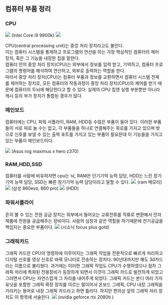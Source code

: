 ## 컴퓨터 부품 정리  
### CPU  
<img src = "https://www.htxt.co.za/wp-content/uploads/2018/10/intel-core-i9-9th-gen-header.jpg">
(Intel Core i9 9900k)
<img src = "https://file.bodnara.co.kr/logo/insidelogo.php?image=%2Fhttp%3A%2F%2Ffile.bodnara.co.kr%2Fwebedit%2Fnews%2F2015%2F1488164272-a1.jpg">

CPU(central processing unit)는 중앙 처리 장치라고도 불린다.  
이는 컴퓨터 시스템을 통제하고 프로그램의 연산을 하는 가장 핵심적인 컴퓨터의 제어 장치, 혹은 그 기능을 내장한 칩을 말한다.  
컴퓨터 안의 중앙 처리 장치(CPU)는 외부에서 정보를 입력 받고, 기억하고, 컴퓨터 프로그램의 명령어를 해석하여 연산하고, 외부로 출력하는 역할을 한다.  
따라서 중앙 처리 장치(CPU)는 컴퓨터 부품과 정보를 교환하면서 컴퓨터 시스템 전체를 제어하는 장치로, 모든 컴퓨터의 작동과정이 중앙 처리 장치(CPU)의 제어를 받기 때문에 컴퓨터의 두뇌에 해당한다고 할 수 있다. 실제의 CPU 칩엔 실행 부분뿐만 아니라 캐시 등의 부가 장치가 통합된 경우가 많다.  



### 메인보드
컴퓨터에는 CPU, 파워 서플라이, RAM, HDD등 수많은 부품이 들어 있다. 이러한 부품들이 서로 따로 놀 수는 없고, 각 부품들을 하나로 연결해주는 회로를 가지고 있으며 밖으로 신호를 보낼 수 있는 출력 포트를 가지고 있는 부품이 필요한데 이 기능들을 가지고 있는 부품이 메인보드이다.

<img src = "https://www.asus.com/websites/global/products/BeYSpTIeDazuxz5A/img/performance/cooler_pd.png">
(Asus rog maximus x hero z370)

### RAM,HDD,SSD
컴퓨터를 사람에 비유하자면 cpu는 뇌, RAM은 단기기억 능력 담당,
HDD는 느린 장기기억 능력 담당, SSD는 빠른 장기기억 능력 담당이라고
말할 수 있다.
<img src = "http://it.donga.com/files/2010/05/06/1124943524-img_0518_chomolanma.jpg">
(ram 메모리)
<img src = "https://i.ytimg.com/vi/-XZNr7mS0iw/maxresdefault.jpg">
(삼성 860evo, 860 pro)
<img src = "https://images-na.ssl-images-amazon.com/images/I/719KsKDMM%2BL._SL1413_.jpg">
(HDD)

### 파워서플라이
흔히 볼 수 있는 전원 공급 장치는 외부에서 들어오는 교류전류를 직류로 변환해서 전자제품에 전원을 공급해주는 장비이다. 사람의 심장과 같은 역할을 하기때문에 전기공급을 책임지는 중요한 부품이다.
<img src = "http://img.danawa.com/prod_img/500000/166/615/img/5615166_1.jpg?shrink=500:500&_v=20180905094355">
(시소닉 focus plus gold)

### 그래픽카드
그래픽 카드란 CPU의 명령하에 이루어지는 그래픽 작업을 전문적으로 빠르게 처리하고 디지털 신호를 영상 신호로 바꿔 모니터로 전송하는 장치다. 90년대까지만 해도 3d카드라는 이름으로 불리웠다. 과거에는 이러한 그래픽 작업도 CPU가 수행하였으나 점차 그래픽 처리에 특화된 전용장비가 등장하게 되면서 이것이 그래픽 카드로 발전하게 되었고 그러면서 CPU는 자연스럽게 그 자리를 내어주게 되었다. 그래픽 카드는 본디 여러 가지 유닛을 포함한 그래픽 확장 장치를 이르는 말이어서 온보드 그래픽, CPU 내장 그래픽을 가리키는 용어로 내장 그래픽 카드라고 하면 틀리다. 하지만 편의상 앞의 그래픽 처리 장치도 이 항목에 서술한다.
<img src = "https://d1lss44hh2trtw.cloudfront.net/assets/article/2018/10/30/nvidia-geforce-rtx-2080-ti-announced-header_feature.JPG">
(nvidia geforce rtx 2080ti  )
